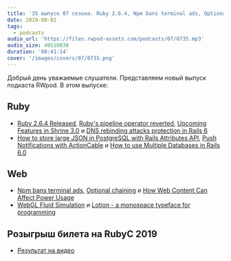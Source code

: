 ```yaml
---
title: '35 выпуск 07 сезона. Ruby 2.6.4, Npm bans terminal ads, Optional chaining, WebGL Fluid Simulation, Lotion и прочее'
date: 2019-09-02
tags:
  - podcasts
audio_url: 'https://files.rwpod-assets.com/podcasts/07/0735.mp3'
audio_size: 49510838
duration: '00:41:14'
cover: '/images/covers/07/0735.png'
---
```


Добрый день уважаемые слушатели. Представляем новый выпуск подкаста RWpod. В этом выпуске:

## Ruby

- [Ruby 2.6.4 Released](https://www.ruby-lang.org/en/news/2019/08/28/ruby-2-6-4-released/), [Ruby's pipeline operator reverted](https://github.com/ruby/ruby/commit/2ed68d0ff9a932efbc4393c869534040dec8f647), [Upcoming Features in Shrine 3.0](https://twin.github.io/upcoming-features-in-shrine-3-0/) и [DNS rebinding attacks protection in Rails 6](https://prathamesh.tech/2019/09/02/dns-rebinding-attacks-protection-in-rails-6/)
- [How to store large JSON in PostgreSQL with Rails Attributes API](https://jetrockets.pro/blog/how-to-store-large-json-in-postgresql-with-rails-attributes-api), [Push Notifications with ActionCable](https://www.driftingruby.com/episodes/push-notifications-with-actioncable) и [How to use Multiple Databases in Rails 6.0](https://gorails.com/episodes/rails-6-multiple-databases)

## Web

- [Npm bans terminal ads](https://www.zdnet.com/article/npm-bans-terminal-ads/), [Optional chaining](https://v8.dev/features/optional-chaining) и [How Web Content Can Affect Power Usage](https://webkit.org/blog/8970/how-web-content-can-affect-power-usage/)
- [WebGL Fluid Simulation](https://paveldogreat.github.io/WebGL-Fluid-Simulation/) и [Lotion - a monospace typeface for programming](https://font.nina.coffee/)

## Розыгрыш билета на RubyC 2019

- [Результат на видео](https://take.ms/ZZXCq)

